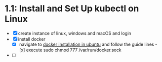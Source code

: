 # 1.1: Install and Set Up kubectl on Linux
- [x] create instance of linux, windows and macOS and login
- [x] install docker
    - [x] navigate to [docker installation in ubuntu](https://docs.docker.com/engine/install/ubuntu/#install-using-the-repository) and follow the guide lines
            - [x] execute sudo chmod 777 /var/run/docker.sock
- [ ] 

